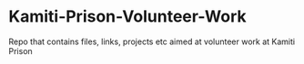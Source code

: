 # Kamiti-Prison-Volunteer-Work
Repo that contains files, links, projects etc aimed at volunteer work at Kamiti Prison
